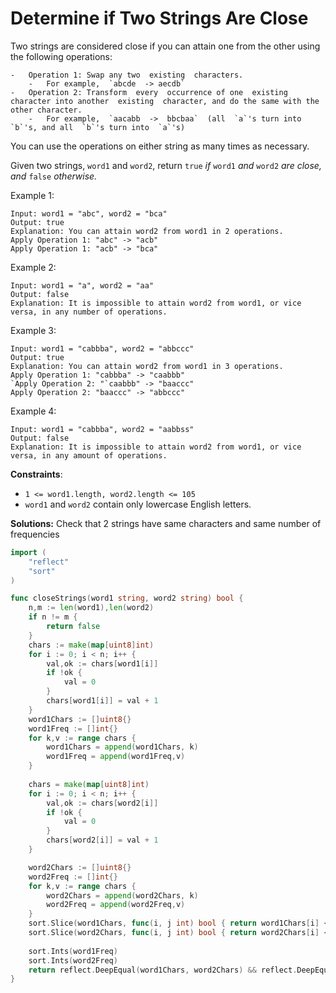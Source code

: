 # Determine if Two Strings Are Close
Two strings are considered  close  if you can attain one from the other using the following operations:

	-   Operation 1: Swap any two  existing  characters.
	    -   For example,  `abcde  -> aecdb`
	-   Operation 2: Transform  every  occurrence of one  existing  character into another  existing  character, and do the same with the other character.
	    -   For example,  `aacabb  ->  bbcbaa`  (all  `a`'s turn into  `b`'s, and all  `b`'s turn into  `a`'s)

You can use the operations on either string as many times as necessary.

Given two strings,  `word1`  and  `word2`, return  `true` _if_ `word1` _and_ `word2` _are  close, and_ `false` _otherwise._

Example 1:

	Input: word1 = "abc", word2 = "bca"
	Output: true
	Explanation: You can attain word2 from word1 in 2 operations.
	Apply Operation 1: "abc" -> "acb"
	Apply Operation 1: "acb" -> "bca"

Example 2:

	Input: word1 = "a", word2 = "aa"
	Output: false
	Explanation: It is impossible to attain word2 from word1, or vice versa, in any number of operations.

Example 3:

	Input: word1 = "cabbba", word2 = "abbccc"
	Output: true
	Explanation: You can attain word2 from word1 in 3 operations.
	Apply Operation 1: "cabbba" -> "caabbb"
	`Apply Operation 2: "`caabbb" -> "baaccc"
	Apply Operation 2: "baaccc" -> "abbccc"

Example 4:

	Input: word1 = "cabbba", word2 = "aabbss"
	Output: false
	Explanation: It is impossible to attain word2 from word1, or vice versa, in any amount of operations.

**Constraints**:

-   `1 <= word1.length, word2.length <= 105`
-   `word1`  and  `word2`  contain only lowercase English letters.

**Solutions:**
Check that 2 strings have same characters and same number of frequencies
```go
import (
    "reflect"
    "sort"
)

func closeStrings(word1 string, word2 string) bool {
    n,m := len(word1),len(word2)
    if n != m {
        return false
    }
    chars := make(map[uint8]int)
    for i := 0; i < n; i++ {
        val,ok := chars[word1[i]]
        if !ok {
            val = 0
        }
        chars[word1[i]] = val + 1        
    }
    word1Chars := []uint8{}
    word1Freq := []int{}
    for k,v := range chars {
        word1Chars = append(word1Chars, k)
        word1Freq = append(word1Freq,v)
    }
    
    chars = make(map[uint8]int)
    for i := 0; i < n; i++ {
        val,ok := chars[word2[i]]
        if !ok {
            val = 0
        }
        chars[word2[i]] = val + 1        
    }

    word2Chars := []uint8{}
    word2Freq := []int{}
    for k,v := range chars {
        word2Chars = append(word2Chars, k)
        word2Freq = append(word2Freq,v)
    }
    sort.Slice(word1Chars, func(i, j int) bool { return word1Chars[i] < word1Chars[j]})
    sort.Slice(word2Chars, func(i, j int) bool { return word2Chars[i] < word2Chars[j]})
    
    sort.Ints(word1Freq)
    sort.Ints(word2Freq)
    return reflect.DeepEqual(word1Chars, word2Chars) && reflect.DeepEqual(word1Freq, word2Freq)
}
```